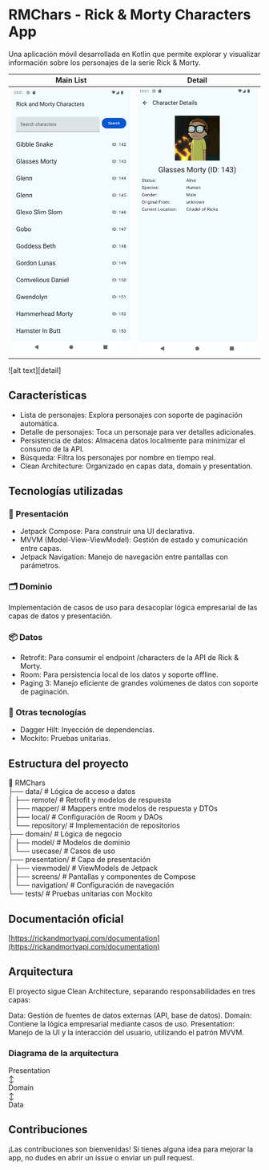 # RMChars - Rick & Morty Characters App
Una aplicación móvil desarrollada en Kotlin que permite explorar y visualizar información sobre los personajes de la serie Rick & Morty.

Main List        | Detail       
------------- |:-------------:
![alt text](https://github.com/luck-gg/RMChars/blob/main/Screenshot_1749506483.png "Main") | ![alt text](https://github.com/luck-gg/RMChars/blob/main/Screenshot_1749506488.png "Detail")

![alt text][detail]

## Características
- Lista de personajes: Explora personajes con soporte de paginación automática.
- Detalle de personajes: Toca un personaje para ver detalles adicionales.
- Persistencia de datos: Almacena datos localmente para minimizar el consumo de la API.
- Búsqueda: Filtra los personajes por nombre en tiempo real.
- Clean Architecture: Organizado en capas data, domain y presentation.

## Tecnologías utilizadas
### 📱 Presentación
- Jetpack Compose: Para construir una UI declarativa.
- MVVM (Model-View-ViewModel): Gestión de estado y comunicación entre capas.
- Jetpack Navigation: Manejo de navegación entre pantallas con parámetros.
### 🗂 Dominio
Implementación de casos de uso para desacoplar lógica empresarial de las capas de datos y presentación.
### 📦 Datos
- Retrofit: Para consumir el endpoint /characters de la API de Rick & Morty.
- Room: Para persistencia local de los datos y soporte offline.
- Paging 3: Manejo eficiente de grandes volúmenes de datos con soporte de paginación.
### 🔧 Otras tecnologías
- Dagger Hilt: Inyección de dependencias.
- Mockito: Pruebas unitarias.

## Estructura del proyecto
📂 RMChars  
 ├── data/                  # Lógica de acceso a datos  
 │   ├── remote/            # Retrofit y modelos de respuesta  
 │   ├── mapper/            # Mappers entre modelos de respuesta y DTOs  
 │   ├── local/             # Configuración de Room y DAOs  
 │   └── repository/        # Implementación de repositorios  
 ├── domain/                # Lógica de negocio  
 │   ├── model/            # Modelos de dominio  
 │   └── usecase/          # Casos de uso  
 ├── presentation/          # Capa de presentación  
 │   ├── viewmodel/         # ViewModels de Jetpack  
 │   ├── screens/           # Pantallas y componentes de Compose  
 │   └── navigation/        # Configuración de navegación  
 └── tests/                 # Pruebas unitarias con Mockito  

## Documentación oficial

[https://rickandmortyapi.com/documentation](https://rickandmortyapi.com/documentation)

## Arquitectura
El proyecto sigue Clean Architecture, separando responsabilidades en tres capas:

Data: Gestión de fuentes de datos externas (API, base de datos).
Domain: Contiene la lógica empresarial mediante casos de uso.
Presentation: Manejo de la UI y la interacción del usuario, utilizando el patrón MVVM.
### Diagrama de la arquitectura
 Presentation  
     ↕  
  Domain  
     ↕  
   Data
 

## Contribuciones
¡Las contribuciones son bienvenidas! Si tienes alguna idea para mejorar la app, no dudes en abrir un issue o enviar un pull request.
